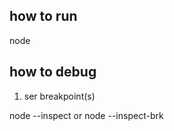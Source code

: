 ## how to run

node <filename>



## how to debug

1. ser breakpoint(s)

node --inspect <filename>
or 
node --inspect-brk <filename>